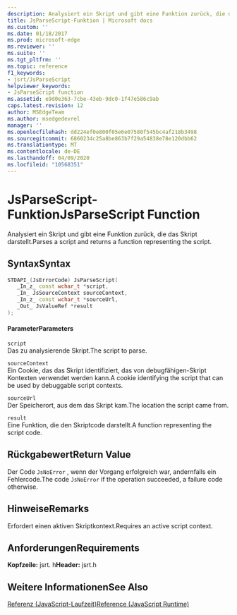 ```yaml
---
description: Analysiert ein Skript und gibt eine Funktion zurück, die das Skript darstellt.
title: JsParseScript-Funktion | Microsoft docs
ms.custom: ''
ms.date: 01/18/2017
ms.prod: microsoft-edge
ms.reviewer: ''
ms.suite: ''
ms.tgt_pltfrm: ''
ms.topic: reference
f1_keywords:
- jsrt/JsParseScript
helpviewer_keywords:
- JsParseScript function
ms.assetid: e9d0e363-7cbe-43eb-9dc0-1f47e586c9ab
caps.latest.revision: 12
author: MSEdgeTeam
ms.author: msedgedevrel
manager: ''
ms.openlocfilehash: dd224ef0e800f05e6e07580f545bc4af218b3498
ms.sourcegitcommit: 6860234c25a8be863b7f29a54838e78e120dbb62
ms.translationtype: MT
ms.contentlocale: de-DE
ms.lasthandoff: 04/09/2020
ms.locfileid: "10568351"
---
```

# <span data-ttu-id="a77f6-103">JsParseScript-Funktion</span><span class="sxs-lookup"><span data-stu-id="a77f6-103">JsParseScript Function</span></span>
<span data-ttu-id="a77f6-104">Analysiert ein Skript und gibt eine Funktion zurück, die das Skript darstellt.</span><span class="sxs-lookup"><span data-stu-id="a77f6-104">Parses a script and returns a function representing the script.</span></span>  
  
## <span data-ttu-id="a77f6-105">Syntax</span><span class="sxs-lookup"><span data-stu-id="a77f6-105">Syntax</span></span>  
  
```cpp  
STDAPI_(JsErrorCode) JsParseScript(  
   _In_z_ const wchar_t *script,  
   _In_ JsSourceContext sourceContext,  
   _In_z_ const wchar_t *sourceUrl,  
   _Out_ JsValueRef *result  
);  
```  
  
#### <span data-ttu-id="a77f6-106">Parameter</span><span class="sxs-lookup"><span data-stu-id="a77f6-106">Parameters</span></span>  
 `script`  
 <span data-ttu-id="a77f6-107">Das zu analysierende Skript.</span><span class="sxs-lookup"><span data-stu-id="a77f6-107">The script to parse.</span></span>  
  
 `sourceContext`  
 <span data-ttu-id="a77f6-108">Ein Cookie, das das Skript identifiziert, das von debugfähigen-Skript Kontexten verwendet werden kann.</span><span class="sxs-lookup"><span data-stu-id="a77f6-108">A cookie identifying the script that can be used by debuggable script contexts.</span></span>  
  
 `sourceUrl`  
 <span data-ttu-id="a77f6-109">Der Speicherort, aus dem das Skript kam.</span><span class="sxs-lookup"><span data-stu-id="a77f6-109">The location the script came from.</span></span>  
  
 `result`  
 <span data-ttu-id="a77f6-110">Eine Funktion, die den Skriptcode darstellt.</span><span class="sxs-lookup"><span data-stu-id="a77f6-110">A function representing the script code.</span></span>  
  
## <span data-ttu-id="a77f6-111">Rückgabewert</span><span class="sxs-lookup"><span data-stu-id="a77f6-111">Return Value</span></span>  
 <span data-ttu-id="a77f6-112">Der Code `JsNoError` , wenn der Vorgang erfolgreich war, andernfalls ein Fehlercode.</span><span class="sxs-lookup"><span data-stu-id="a77f6-112">The code `JsNoError` if the operation succeeded, a failure code otherwise.</span></span>  
  
## <span data-ttu-id="a77f6-113">Hinweise</span><span class="sxs-lookup"><span data-stu-id="a77f6-113">Remarks</span></span>  
 <span data-ttu-id="a77f6-114">Erfordert einen aktiven Skriptkontext.</span><span class="sxs-lookup"><span data-stu-id="a77f6-114">Requires an active script context.</span></span>  
  
## <span data-ttu-id="a77f6-115">Anforderungen</span><span class="sxs-lookup"><span data-stu-id="a77f6-115">Requirements</span></span>  
 <span data-ttu-id="a77f6-116">**Kopfzeile:** jsrt. h</span><span class="sxs-lookup"><span data-stu-id="a77f6-116">**Header:** jsrt.h</span></span>  
  
## <span data-ttu-id="a77f6-117">Weitere Informationen</span><span class="sxs-lookup"><span data-stu-id="a77f6-117">See Also</span></span>  
 [<span data-ttu-id="a77f6-118">Referenz (JavaScript-Laufzeit)</span><span class="sxs-lookup"><span data-stu-id="a77f6-118">Reference (JavaScript Runtime)</span></span>](../chakra-hosting/reference-javascript-runtime.md)